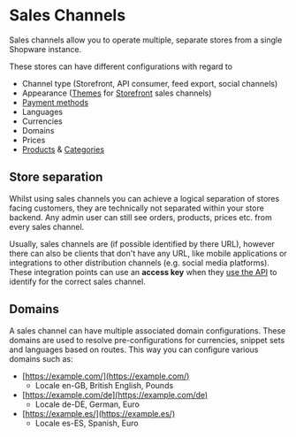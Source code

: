 # Sales Channels

Sales channels allow you to operate multiple, separate stores from a single Shopware instance.

These stores can have different configurations with regard to

* Channel type \(Storefront, API consumer, feed export, social channels\)
* Appearance \([Themes](../../../guides/plugins/themes/theme-base-guide.md) for [Storefront](../../../concepts/framework/architecture/storefront-concept.md) sales channels\)
* [Payment methods](../checkout-concept/payments.md)
* Languages
* Currencies
* Domains
* Prices
* [Products](products.md) & [Categories](categories.md)

## Store separation

Whilst using sales channels you can achieve a logical separation of stores facing customers, they are technically not separated within your store backend. Any admin user can still see orders, products, prices etc. from every sales channel.

Usually, sales channels are \(if possible identified by there URL\), however there can also be clients that don't have any URL, like mobile applications or integrations to other distribution channels \(e.g. social media platforms\). These integration points can use an **access key** when they [use the API](../../../guides/integrations-api) to identify for the correct sales channel.

## Domains

A sales channel can have multiple associated domain configurations. These domains are used to resolve pre-configurations for currencies, snippet sets and languages based on routes. This way you can configure various domains such as:
<!-- markdown-link-check-disable -->
* [https://example.com/](https://example.com/)
  * Locale en-GB, British English, Pounds
* [https://example.com/de](https://example.com/de)
  * Locale de-DE, German, Euro
* [https://example.es/](https://example.es/)
  * Locale es-ES, Spanish, Euro
<!-- markdown-link-check-enable -->

